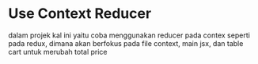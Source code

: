 # Use Context Reducer
dalam projek kal ini yaitu coba menggunakan reducer pada contex seperti pada redux, dimana akan berfokus pada file context, main jsx, dan table cart untuk merubah total price